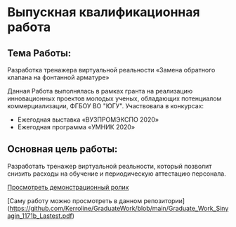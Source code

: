 # Выпускная квалификационная работа

## **Тема Работы:** 
Разработка тренажера виртуальной реальности «Замена обратного клапана на фонтанной арматуре»


Данная Работа выполнялась в рамках гранта на реализацию инновационных проектов молодых ученых, обладающих потенциалом коммерциализации, ФГБОУ ВО "ЮГУ".
Участвовала в конкурсах:
  * Ежегодная выставка «ВУЗПРОМЭКСПО 2020» 
  * Ежегодная программа «УМНИК 2020»


## **Основная цель работы:**
  Разработать тренажер виртуальной реальности, который позволит снизить расходы на обучение и
периодическую аттестацию персонала.





[Просмотреть демонстрационный ролик](https://youtu.be/0ddIPUs9GX0)

[Саму работу можно просмотреть в данном репозитории] (https://github.com/Kerroline/GraduateWork/blob/main/Graduate_Work_Sinyagin_1171b_Lastest.pdf)

